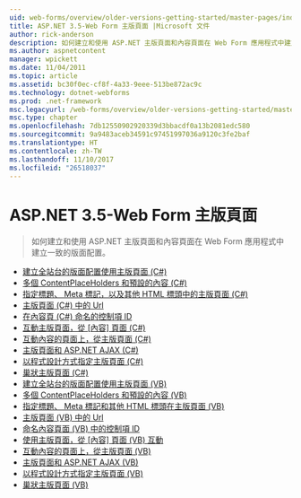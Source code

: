 ```yaml
---
uid: web-forms/overview/older-versions-getting-started/master-pages/index
title: ASP.NET 3.5-Web Form 主版頁面 |Microsoft 文件
author: rick-anderson
description: 如何建立和使用 ASP.NET 主版頁面和內容頁面在 Web Form 應用程式中建立一致的版面配置。
ms.author: aspnetcontent
manager: wpickett
ms.date: 11/04/2011
ms.topic: article
ms.assetid: bc30f0ec-cf8f-4a33-9eee-513be872ac9c
ms.technology: dotnet-webforms
ms.prod: .net-framework
msc.legacyurl: /web-forms/overview/older-versions-getting-started/master-pages
msc.type: chapter
ms.openlocfilehash: 7db12550902920339d3bbacdf0a13b2081edc580
ms.sourcegitcommit: 9a9483aceb34591c97451997036a9120c3fe2baf
ms.translationtype: HT
ms.contentlocale: zh-TW
ms.lasthandoff: 11/10/2017
ms.locfileid: "26518037"
---
```

<a name="aspnet-35---web-forms-master-pages"></a>ASP.NET 3.5-Web Form 主版頁面
====================
> 如何建立和使用 ASP.NET 主版頁面和內容頁面在 Web Form 應用程式中建立一致的版面配置。


- [建立全站台的版面配置使用主版頁面 (C#)](creating-a-site-wide-layout-using-master-pages-cs.md)
- [多個 ContentPlaceHolders 和預設的內容 (C#)](multiple-contentplaceholders-and-default-content-cs.md)
- [指定標題、 Meta 標記，以及其他 HTML 標頭中的主版頁面 (C#)](specifying-the-title-meta-tags-and-other-html-headers-in-the-master-page-cs.md)
- [主版頁面 (C#) 中的 Url](urls-in-master-pages-cs.md)
- [在內容頁 (C#) 命名的控制項 ID](control-id-naming-in-content-pages-cs.md)
- [互動主版頁面，從 [內容] 頁面 (C#)](interacting-with-the-master-page-from-the-content-page-cs.md)
- [互動內容的頁面上，從主版頁面 (C#)](interacting-with-the-content-page-from-the-master-page-cs.md)
- [主版頁面和 ASP.NET AJAX (C#)](master-pages-and-asp-net-ajax-cs.md)
- [以程式設計方式指定主版頁面 (C#)](specifying-the-master-page-programmatically-cs.md)
- [巢狀主版頁面 (C#)](nested-master-pages-cs.md)
- [建立全站台的版面配置使用主版頁面 (VB)](creating-a-site-wide-layout-using-master-pages-vb.md)
- [多個 ContentPlaceHolders 和預設的內容 (VB)](multiple-contentplaceholders-and-default-content-vb.md)
- [指定標題、 Meta 標記和其他 HTML 標頭在主版頁面 (VB)](specifying-the-title-meta-tags-and-other-html-headers-in-the-master-page-vb.md)
- [主版頁面 (VB) 中的 Url](urls-in-master-pages-vb.md)
- [命名內容頁面 (VB) 中的控制項 ID](control-id-naming-in-content-pages-vb.md)
- [使用主版頁面，從 [內容] 頁面 (VB) 互動](interacting-with-the-master-page-from-the-content-page-vb.md)
- [互動內容的頁面上，從主版頁面 (VB)](interacting-with-the-content-page-from-the-master-page-vb.md)
- [主版頁面和 ASP.NET AJAX (VB)](master-pages-and-asp-net-ajax-vb.md)
- [以程式設計方式指定主版頁面 (VB)](specifying-the-master-page-programmatically-vb.md)
- [巢狀主版頁面 (VB)](nested-master-pages-vb.md)

